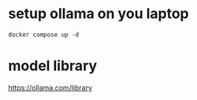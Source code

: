 # setup ollama on you laptop
```
docker compose up -d
```

# model library
https://ollama.com/library

